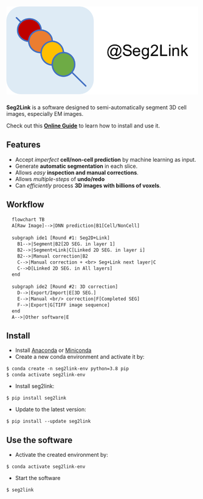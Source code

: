 # ![icon](docs/pics/icon.svg)

**Seg2Link** is a software designed to semi-automatically segment 3D cell images, especially EM images. 

Check out this [**Online Guide**]() to learn how to install and use it.

## Features
- Accept *imperfect* **cell/non-cell prediction** by machine learning as input.
- Generate **automatic segmentation** in each slice.
- Allows *easy* **inspection and manual corrections**. 
- Allows *multiple-steps* of **undo/redo**
- Can *efficiently* process **3D images with billions of voxels**.
  
## Workflow
```mermaid
  flowchart TB
  A[Raw Image]-->|DNN prediction|B1[Cell/NonCell]

  subgraph ide1 [Round #1: Seg2D+Link]
    B1-->|Segment|B2[2D SEG. in layer 1]
    B2-->|Segment+Link|C[Linked 2D SEG. in layer i]
    B2-->|Manual correction|B2
    C-->|Manual correction + <br> Seg+Link next layer|C
    C-->D[Linked 2D SEG. in All layers]
  end

  subgraph ide2 [Round #2: 3D correction]
    D-->|Export/Import|E[3D SEG.]
    E-->|Manual <br/> correction|F[Completed SEG]
    F-->|Export|G[TIFF image sequence]
  end
  A-->|Other software|E
```

## Install
- Install [Anaconda](https://www.anaconda.com/products/individual) 
  or [Miniconda](https://conda.io/miniconda.html)
- Create a new conda environment and activate it by:
```console
$ conda create -n seg2link-env python=3.8 pip
$ conda activate seg2link-env
```
- Install seg2link:
```console
$ pip install seg2link
```
- Update to the latest version:
```console
$ pip install --update seg2link
```

## Use the software
- Activate the created environment by:
```console
$ conda activate seg2link-env
```
- Start the software
```console
$ seg2link
```

